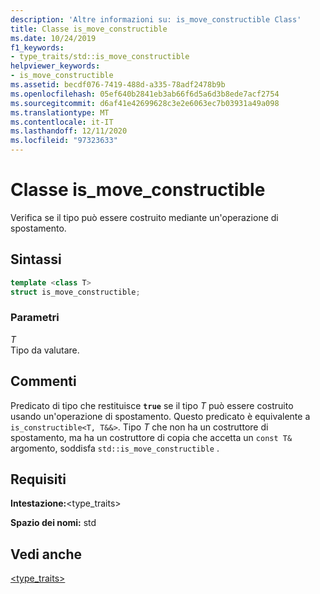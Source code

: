 ```yaml
---
description: 'Altre informazioni su: is_move_constructible Class'
title: Classe is_move_constructible
ms.date: 10/24/2019
f1_keywords:
- type_traits/std::is_move_constructible
helpviewer_keywords:
- is_move_constructible
ms.assetid: becdf076-7419-488d-a335-78adf2478b9b
ms.openlocfilehash: 05ef640b2841eb3ab66f6d5a6d3b8ede7acf2754
ms.sourcegitcommit: d6af41e42699628c3e2e6063ec7b03931a49a098
ms.translationtype: MT
ms.contentlocale: it-IT
ms.lasthandoff: 12/11/2020
ms.locfileid: "97323633"
---
```

# <a name="is_move_constructible-class"></a>Classe is_move_constructible

Verifica se il tipo può essere costruito mediante un'operazione di spostamento.

## <a name="syntax"></a>Sintassi

```cpp
template <class T>
struct is_move_constructible;
```

### <a name="parameters"></a>Parametri

*T*\
Tipo da valutare.

## <a name="remarks"></a>Commenti

Predicato di tipo che restituisce **`true`** se il tipo *T* può essere costruito usando un'operazione di spostamento. Questo predicato è equivalente a `is_constructible<T, T&&>`. Tipo *T* che non ha un costruttore di spostamento, ma ha un costruttore di copia che accetta un `const T&` argomento, soddisfa `std::is_move_constructible` .

## <a name="requirements"></a>Requisiti

**Intestazione:**\<type_traits>

**Spazio dei nomi:** std

## <a name="see-also"></a>Vedi anche

[<type_traits>](../standard-library/type-traits.md)
